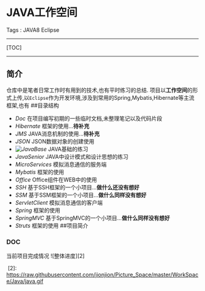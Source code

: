 # JAVA工作空间

Tags : JAVA8 Eclipse

---

[TOC]

---

## 简介
仓库中是笔者日常工作时有用到的技术,也有平时练习的总结.
项目以**工作空间**的形式上传,以`Eclipse`作为开发环境,涉及到常用的Spring,Mybatis,Hibernate等主流框架,也有
##目录结构
* *Doc*  在项目编写初期的一些临时文档,未整理笔记以及代码片段
* *Hibernate* 框架的使用...**待补充**
* *JMS*   JAVA消息机制的使用...**待补充** 
* *JSON*  JSON数据对象的创建使用
* *![JavaBase][1]*  JAVA基础的练习
* *JavaSenior*    JAVA中设计模式和设计思想的练习
* *MicroServices* 模拟消息通信的服务端
* *Mybatis*   框架的使用
* *Office*    Office组件在WEB中的使用
* *SSH*   基于SSH框架的一个小项目...**做什么还没有想好**
* *SSM*   基于SSM框架的一个小项目...**做什么同样没有想好**
* *ServletClient* 模拟消息通信的客户端
* *Spring* 框架的使用
* *SpringMVC* 基于SpringMVC的一个小项目...**做什么同样没有想好**
* *Struts* 框架的使用
##项目简介
### DOC
当前项目完成情况
![整体进度][2]


  [1]: https://github.com/jionjion/JAVA_WorkSpace/tree/master/JavaBase
  [2]: https://raw.githubusercontent.com/jionjion/Picture_Space/master/WorkSpace/Java/java.gif
